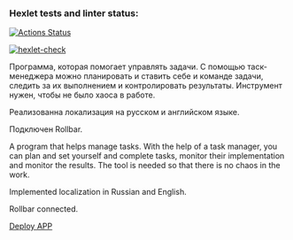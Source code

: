 ### Hexlet tests and linter status:
[![Actions Status](https://github.com/WeibHai/python-project-52/workflows/hexlet-check/badge.svg)](https://github.com/WeibHai/python-project-52/actions)

[![hexlet-check](https://github.com/WeibHai/python-project-52/actions/workflows/hexlet-check.yml/badge.svg)](https://github.com/WeibHai/python-project-52/actions/workflows/hexlet-check.yml)

Программа, которая помогает управлять задачи. С помощью таск-менеджера можно планировать и ставить себе и команде задачи, следить за их выполнением и контролировать результаты. Инструмент нужен, чтобы не было хаоса в работе.

Реализованна локализация на русском и английском языке.

Подключен Rollbar. 

A program that helps manage tasks. With the help of a task manager, you can plan and set yourself and complete tasks, monitor their implementation and monitor the results. The tool is needed so that there is no chaos in the work.

Implemented localization in Russian and English.

Rollbar connected.

[Deploy APP](https://python-project-52-production-e35d.up.railway.app/)
